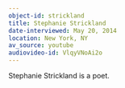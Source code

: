 ```yaml
---
object-id: strickland
title: Stephanie Strickland
date-interviewed: May 20, 2014
location: New York, NY 
av_source: youtube
audiovideo-id: VlqyVNoAi2o
---
```


Stephanie Strickland is a poet. 
